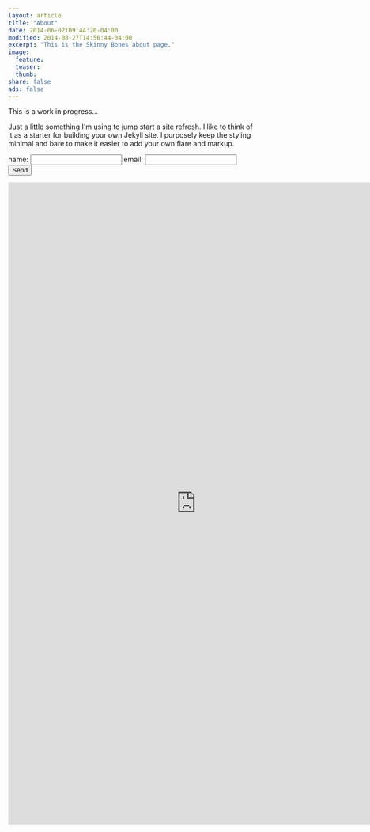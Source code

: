 ```yaml
---
layout: article
title: "About"
date: 2014-06-02T09:44:20-04:00
modified: 2014-08-27T14:56:44-04:00
excerpt: "This is the Skinny Bones about page."
image:
  feature:
  teaser:
  thumb:
share: false
ads: false
---
```


This is a work in progress...

Just a little something I'm using to jump start a site refresh. I like to think of it as a starter for building your own Jekyll site. I purposely keep the styling minimal and bare to make it easier to add your own flare and markup.

<form action="//formspree.io/info@eliteconceptsbychip.com"
      method="POST">
    name: <input type="text" name="name">
    email: <input type="email" name="_replyto">
    <input type="submit" value="Send">
</form>

<iframe src="https://docs.google.com/forms/d/1O_2-Wik58AC9qNxaXm4WxcWbVaI8wOWrLzBXZR-2FjU/viewform?embedded=true" width="760" height="1300" frameborder="0" marginheight="0" marginwidth="0" scrolling="no" style="overflow: hidden; font-family: Georgia,Times,'Times New Roman',serif; color: #313130;">Loading...</iframe>
